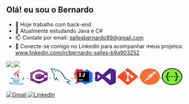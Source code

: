 ## Olá! eu sou o Bernardo
- 🔭 Hoje trabalho com back-end
- 🌱 Atualmente estudando Java e C#
- 📫 Contate por email: sallesbernardo89@gmail.com
- 💼 Conecte-se comigo no LinkedIn para acompanhar meus projetos: www.linkedin.com/in/bernardo-salles-b9a903252
<div>
  <a href="https://beacons.ai/devSalles">
    <img height="180em" src="https://github-readme-stats.vercel.app/api?username=devSalles&show_icons=true&theme=dark&include_all_commits=true&count_private=true"/>
    <img height="180em" src="https://github-readme-stats.vercel.app/api/top-langs/?username=devSalles&layout=compact&langs_count=16&theme=dark"/>
</div>
    
<div style="display: inline_block">
  <img align="center" alt="Salles-Java" height="45" width="55" src="https://raw.githubusercontent.com/devicons/devicon/master/icons/java/java-original.svg">
  <img align="center" alt="Salles-Csharp" height="40" width="55" src="https://raw.githubusercontent.com/devicons/devicon/master/icons/csharp/csharp-original.svg">
  <img align="center" alt="Salles-MySQL" height="45" width="55" src="https://raw.githubusercontent.com/devicons/devicon/master/icons/mysql/mysql-original.svg">
  <img align="center" alt="Salles-IntelliJ" height="45" width="55" src="https://raw.githubusercontent.com/devicons/devicon/master/icons/intellij/intellij-original.svg">
  <img align="center" alt="Salles-VisualStudio" height="45" width="55" src="https://raw.githubusercontent.com/devicons/devicon/master/icons/visualstudio/visualstudio-plain.svg">
  <img align="center" alt="Salles-Git" height="45" width="55" src="https://raw.githubusercontent.com/devicons/devicon/master/icons/git/git-original.svg">
  <img align="center" alt="Salles-Postman" height="45" width="55" src="https://raw.githubusercontent.com/devicons/devicon/master/icons/postman/postman-original.svg">
  <img align="center" alt="Salles-Swagger" height="45" width="55" src="https://raw.githubusercontent.com/devicons/devicon/master/icons/swagger/swagger-original.svg">
</div>



<div><br>
  <!-- Gmail -->
  <a href="mailto:sallesbernardo89@gmail.com" target="_blank">
    <img src="https://img.shields.io/badge/-Gmail-%23333?style=for-the-badge&logo=gmail&logoColor=white" alt="Gmail">
  </a>

  <!-- LinkedIn -->
  <a href="https://www.linkedin.com/in/bernardo-salles-b9a903252" target="_blank">
    <img src="https://img.shields.io/badge/-LinkedIn-%230077B5?style=for-the-badge&logo=linkedin&logoColor=white" alt="LinkedIn">
  </a>
